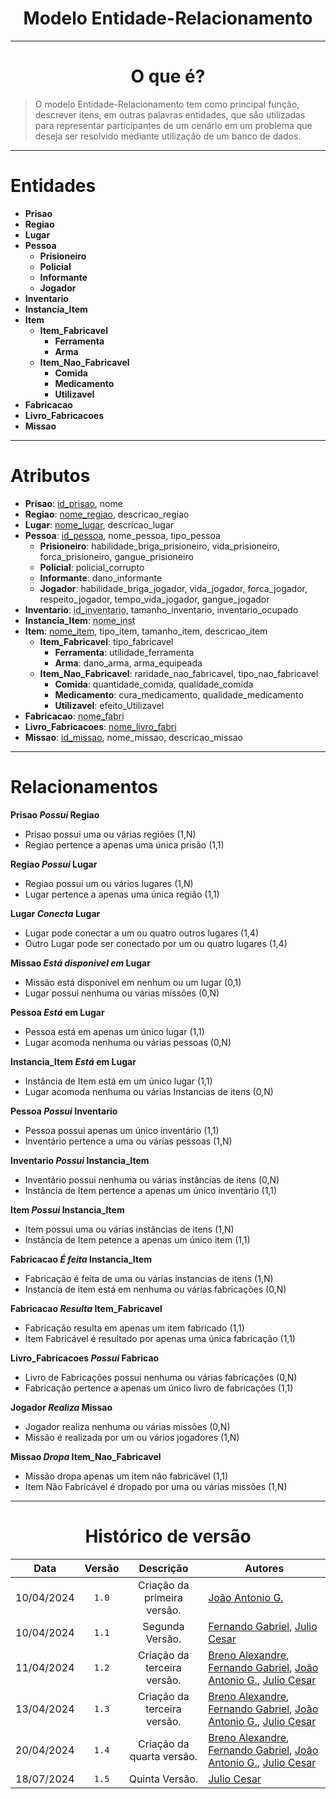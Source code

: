<center>

# Modelo Entidade-Relacionamento

</center>

---

<center>

# O que é?

</center>

> O modelo Entidade-Relacionamento tem como principal função, descrever itens, em outras palavras entidades, que são utilizadas para representar participantes de um cenário em um problema que deseja ser resolvido mediante utilização de um banco de dados.

---

# Entidades

- **Prisao**
- **Regiao**
- **Lugar**
- **Pessoa**
  - **Prisioneiro**
  - **Policial**
  - **Informante**
  - **Jogador**
- **Inventario**
- **Instancia_Item**
- **Item**
  - **Item_Fabricavel**
    - **Ferramenta**
    - **Arma**
  - **Item_Nao_Fabricavel**
    - **Comida**
    - **Medicamento**
    - **Utilizavel**
- **Fabricacao**
- **Livro_Fabricacoes**
- **Missao**

---

# Atributos

- **Prisao**: <ins>id_prisao</ins>, nome
- **Regiao**: <ins>nome_regiao</ins>, descricao_regiao
- **Lugar**: <ins>nome_lugar</ins>, descricao_lugar
- **Pessoa**: <ins>id_pessoa</ins>, nome_pessoa, tipo_pessoa
  - **Prisioneiro**: habilidade_briga_prisioneiro, vida_prisioneiro, forca_prisioneiro, gangue_prisioneiro
  - **Policial**: policial_corrupto
  - **Informante**: dano_informante
  - **Jogador**: habilidade_briga_jogador, vida_jogador, forca_jogador, respeito_jogador, tempo_vida_jogador, gangue_jogador
- **Inventario**: <span style="text-decoration: underline; text-decoration-style: dotted;">id_inventario</span>, tamanho_inventario, inventario_ocupado
- **Instancia_Item**: <span style="text-decoration: underline; text-decoration-style: dotted;">nome_inst</span>
- **Item**: <ins>nome_item</ins>, tipo_item, tamanho_item, descricao_item
  - **Item_Fabricavel**: tipo_fabricavel
    - **Ferramenta**: utilidade_ferramenta
    - **Arma**: dano_arma, arma_equipeada
  - **Item_Nao_Fabricavel**: raridade_nao_fabricavel, tipo_nao_fabricavel
    - **Comida**: quantidade_comida, qualidade_comida
    - **Medicamento**: cura_medicamento, qualidade_medicamento
    - **Utilizavel**: efeito_Utilizavel
- **Fabricacao**: <span style="text-decoration: underline; text-decoration-style: dotted;">nome_fabri</span>
- **Livro_Fabricacoes**: <ins>nome_livro_fabri</ins>
- **Missao**: <ins>id_missao</ins>, nome_missao, descricao_missao

---

# Relacionamentos

**Prisao _Possui_ Regiao**

- Prisao possui uma ou várias regiões (1,N)
- Regiao pertence a apenas uma única prisão (1,1)

**Regiao _Possui_ Lugar**

- Regiao possui um ou vários lugares (1,N)
- Lugar pertence a apenas uma única região (1,1)

**Lugar _Conecta_ Lugar**

- Lugar pode conectar a um ou quatro outros lugares (1,4)
- Outro Lugar pode ser conectado por um ou quatro lugares (1,4)

**Missao _Está disponivel em_ Lugar**

- Missão está disponível em nenhum ou um lugar (0,1)
- Lugar possui nenhuma ou várias missões (0,N)

**Pessoa _Está_ em Lugar**

- Pessoa está em apenas um único lugar (1,1)
- Lugar acomoda nenhuma ou várias pessoas (0,N)

**Instancia_Item _Está_ em Lugar**

- Instância de Item está em um único lugar (1,1)
- Lugar acomoda nenhuma ou várias Instancias de itens (0,N)

**Pessoa _Possui_ Inventario**

- Pessoa possui apenas um único inventário (1,1)
- Inventário pertence a uma ou várias pessoas (1,N)

**Inventario _Possui_ Instancia_Item**

- Inventário possui nenhuma ou várias instâncias de itens (0,N)
- Instância de Item pertence a apenas um único inventário (1,1)

**Item _Possui_ Instancia_Item**

- Item possui uma ou várias instâncias de itens (1,N)
- Instância de Item petence a apenas um único item (1,1)

**Fabricacao _É feita_ Instancia_Item**

- Fabricação é feita de uma ou várias instancias de itens (1,N)
- Instancia de item está em nenhuma ou várias fabricações (0,N)

**Fabricacao _Resulta_ Item_Fabricavel**

- Fabricação resulta em apenas um item fabricado (1,1)
- Item Fabricável é resultado por apenas uma única fabricação (1,1)

**Livro_Fabricacoes _Possui_ Fabricao**

- Livro de Fabricações possui nenhuma ou várias fabricações (0,N)
- Fabricação pertence a apenas um único livro de fabricações (1,1)

**Jogador _Realiza_ Missao**

- Jogador realiza nenhuma ou várias missões (0,N)
- Missão é realizada por um ou vários jogadores (1,N)

**Missao _Dropa_ Item_Nao_Fabricavel**

- Missão dropa apenas um item não fabricável (1,1)
- Item Não Fabricável é dropado por uma ou várias missões (1,N)

---
<center>

# Histórico de versão

</center>

<div style="margin: 0 auto; width: fit-content;">

|    Data    | Versão |          Descrição          | Autores                                                                                                                                                                                                 |
|:----------:|:------:|:---------------------------:|---------------------------------------------------------------------------------------------------------------------------------------------------------------------------------------------------------|
| 10/04/2024 | `1.0`  | Criação da primeira versão. | [João Antonio G.](https://github.com/joaoseisei)                                                                                                                                                        |
| 10/04/2024 | `1.1`  |       Segunda Versão.       | [Fernando Gabriel](https://github.com/show-dawn), [Julio Cesar](https://github.com/julio1099)                                                                                                           |
| 11/04/2024 | `1.2`  | Criação da terceira versão. | [Breno Alexandre](https://github.com/brenoalexandre0), [Fernando Gabriel](https://github.com/show-dawn), [João Antonio G.](https://github.com/joaoseisei),  [Julio Cesar](https://github.com/julio1099) |
| 13/04/2024 | `1.3`  | Criação da terceira versão. | [Breno Alexandre](https://github.com/brenoalexandre0), [Fernando Gabriel](https://github.com/show-dawn), [João Antonio G.](https://github.com/joaoseisei),  [Julio Cesar](https://github.com/julio1099) |
| 20/04/2024 | `1.4`  |  Criação da quarta versão.  | [Breno Alexandre](https://github.com/brenoalexandre0), [Fernando Gabriel](https://github.com/show-dawn), [João Antonio G.](https://github.com/joaoseisei),  [Julio Cesar](https://github.com/julio1099) |
| 18/07/2024 | `1.5`  |       Quinta Versão.        | [Julio Cesar](https://github.com/julio1099)                                                                                                                                                             |

</div>
